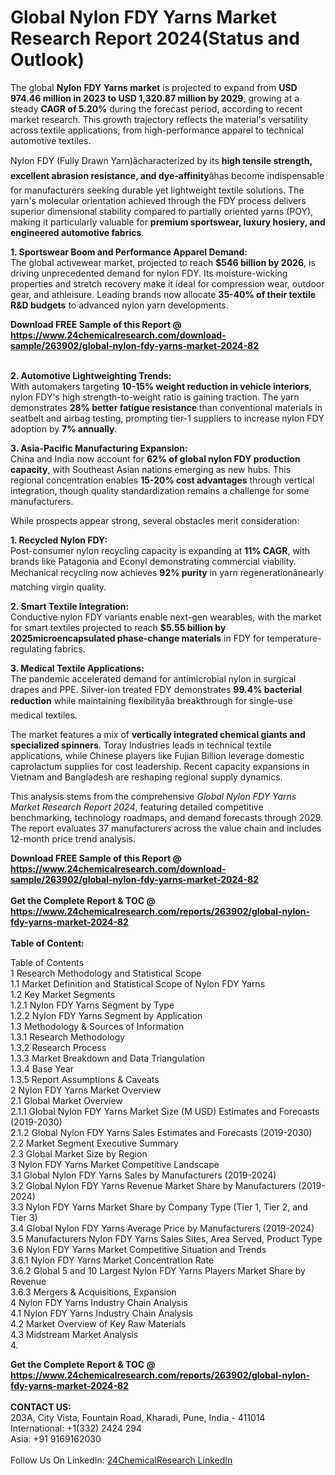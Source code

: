 <h1>Global Nylon FDY Yarns Market Research Report 2024(Status and Outlook)</h1><p>The global <strong>Nylon FDY Yarns market</strong> is projected to expand from <strong>USD 974.46 million in 2023 to USD 1,320.87 million by 2029</strong>, growing at a steady <strong>CAGR of 5.20%</strong> during the forecast period, according to recent market research. This growth trajectory reflects the material's versatility across textile applications, from high-performance apparel to technical automotive textiles.</p><p>Nylon FDY (Fully Drawn Yarn)âcharacterized by its <strong>high tensile strength, excellent abrasion resistance, and dye-affinity</strong>âhas become indispensable for manufacturers seeking durable yet lightweight textile solutions. The yarn's molecular orientation achieved through the FDY process delivers superior dimensional stability compared to partially oriented yarns (POY), making it particularly valuable for <strong>premium sportswear, luxury hosiery, and engineered automotive fabrics</strong>.</p><p><strong>1. Sportswear Boom and Performance Apparel Demand:</strong><br>
The global activewear market, projected to reach <strong>$546 billion by 2026</strong>, is driving unprecedented demand for nylon FDY. Its moisture-wicking properties and stretch recovery make it ideal for compression wear, outdoor gear, and athleisure. Leading brands now allocate <strong>35-40% of their textile R&amp;D budgets</strong> to advanced nylon yarn developments.</p><div><b>Download FREE Sample of this Report @ 
            <a href="https://www.24chemicalresearch.com/download-sample/263902/global-nylon-fdy-yarns-market-2024-82">
            https://www.24chemicalresearch.com/download-sample/263902/global-nylon-fdy-yarns-market-2024-82</a></b></div><br><p><strong>2. Automotive Lightweighting Trends:</strong><br>
With automakers targeting <strong>10-15% weight reduction in vehicle interiors</strong>, nylon FDY's high strength-to-weight ratio is gaining traction. The yarn demonstrates <strong>28% better fatigue resistance</strong> than conventional materials in seatbelt and airbag testing, prompting tier-1 suppliers to increase nylon FDY adoption by <strong>7% annually</strong>.</p><p><strong>3. Asia-Pacific Manufacturing Expansion:</strong><br>
China and India now account for <strong>62% of global nylon FDY production capacity</strong>, with Southeast Asian nations emerging as new hubs. This regional concentration enables <strong>15-20% cost advantages</strong> through vertical integration, though quality standardization remains a challenge for some manufacturers.</p><p>While prospects appear strong, several obstacles merit consideration:</p><p><strong>1. Recycled Nylon FDY:</strong><br>
Post-consumer nylon recycling capacity is expanding at <strong>11% CAGR</strong>, with brands like Patagonia and Econyl demonstrating commercial viability. Mechanical recycling now achieves <strong>92% purity</strong> in yarn regenerationânearly matching virgin quality.</p><p><strong>2. Smart Textile Integration:</strong><br>
Conductive nylon FDY variants enable next-gen wearables, with the market for smart textiles projected to reach <strong>$5.55 billion by 2025microencapsulated phase-change materials</strong> in FDY for temperature-regulating fabrics.</p><p><strong>3. Medical Textile Applications:</strong><br>
The pandemic accelerated demand for antimicrobial nylon in surgical drapes and PPE. Silver-ion treated FDY demonstrates <strong>99.4% bacterial reduction</strong> while maintaining flexibilityâa breakthrough for single-use medical textiles.</p><p>The market features a mix of <strong>vertically integrated chemical giants and specialized spinners</strong>. Toray Industries leads in technical textile applications, while Chinese players like Fujian Billion leverage domestic caprolactum supplies for cost leadership. Recent capacity expansions in Vietnam and Bangladesh are reshaping regional supply dynamics.</p><p>This analysis stems from the comprehensive <em>Global Nylon FDY Yarns Market Research Report 2024</em>, featuring detailed competitive benchmarking, technology roadmaps, and demand forecasts through 2029. The report evaluates 37 manufacturers across the value chain and includes 12-month price trend analysis.</p><div><b>Download FREE Sample of this Report @ 
            <a href="https://www.24chemicalresearch.com/download-sample/263902/global-nylon-fdy-yarns-market-2024-82">
            https://www.24chemicalresearch.com/download-sample/263902/global-nylon-fdy-yarns-market-2024-82</a></b></div><br><div><b>Get the Complete Report & TOC @ 
            <a href="https://www.24chemicalresearch.com/reports/263902/global-nylon-fdy-yarns-market-2024-82">
            https://www.24chemicalresearch.com/reports/263902/global-nylon-fdy-yarns-market-2024-82</a></b></div><br>
            <b>Table of Content:</b><p>Table of Contents<br />
1 Research Methodology and Statistical Scope<br />
1.1 Market Definition and Statistical Scope of Nylon FDY Yarns<br />
1.2 Key Market Segments<br />
1.2.1 Nylon FDY Yarns Segment by Type<br />
1.2.2 Nylon FDY Yarns Segment by Application<br />
1.3 Methodology & Sources of Information<br />
1.3.1 Research Methodology<br />
1.3.2 Research Process<br />
1.3.3 Market Breakdown and Data Triangulation<br />
1.3.4 Base Year<br />
1.3.5 Report Assumptions & Caveats<br />
2 Nylon FDY Yarns Market Overview<br />
2.1 Global Market Overview<br />
2.1.1 Global Nylon FDY Yarns Market Size (M USD) Estimates and Forecasts (2019-2030)<br />
2.1.2 Global Nylon FDY Yarns Sales Estimates and Forecasts (2019-2030)<br />
2.2 Market Segment Executive Summary<br />
2.3 Global Market Size by Region<br />
3 Nylon FDY Yarns Market Competitive Landscape<br />
3.1 Global Nylon FDY Yarns Sales by Manufacturers (2019-2024)<br />
3.2 Global Nylon FDY Yarns Revenue Market Share by Manufacturers (2019-2024)<br />
3.3 Nylon FDY Yarns Market Share by Company Type (Tier 1, Tier 2, and Tier 3)<br />
3.4 Global Nylon FDY Yarns Average Price by Manufacturers (2019-2024)<br />
3.5 Manufacturers Nylon FDY Yarns Sales Sites, Area Served, Product Type<br />
3.6 Nylon FDY Yarns Market Competitive Situation and Trends<br />
3.6.1 Nylon FDY Yarns Market Concentration Rate<br />
3.6.2 Global 5 and 10 Largest Nylon FDY Yarns Players Market Share by Revenue<br />
3.6.3 Mergers & Acquisitions, Expansion<br />
4 Nylon FDY Yarns Industry Chain Analysis<br />
4.1 Nylon FDY Yarns Industry Chain Analysis<br />
4.2 Market Overview of Key Raw Materials<br />
4.3 Midstream Market Analysis<br />
4.</p><div><b>Get the Complete Report & TOC @ 
            <a href="https://www.24chemicalresearch.com/reports/263902/global-nylon-fdy-yarns-market-2024-82">
            https://www.24chemicalresearch.com/reports/263902/global-nylon-fdy-yarns-market-2024-82</a></b></div><br><b>CONTACT US:</b><br>
            203A, City Vista, Fountain Road, Kharadi, Pune, India - 411014<br>
            International: +1(332) 2424 294<br>
            Asia: +91 9169162030 <br><br>
            Follow Us On LinkedIn: <a href="https://www.linkedin.com/company/24chemicalresearch/">24ChemicalResearch LinkedIn</a>